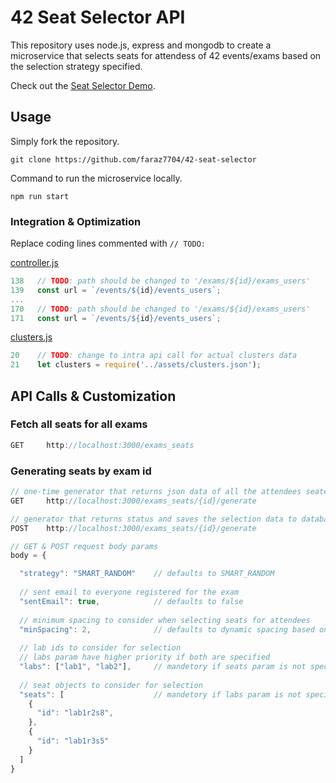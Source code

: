 # 42 Seat Selector API

This repository uses node.js, express and mongodb to create a microservice that selects seats for attendess of 42 events/exams based on the selection strategy specified.

Check out the [Seat Selector Demo]().

## Usage

Simply fork the repository.

```
git clone https://github.com/faraz7704/42-seat-selector
```
Command to run the microservice locally.
```
npm run start
```

### Integration & Optimization
Replace coding lines commented with `// TODO:`

[controller.js](https://github.com/Faraz7704/42-seat-selector/blob/main/api/controller.js)
```js
138   // TODO: path should be changed to '/exams/${id}/exams_users'
139   const url = `/events/${id}/events_users`;
...
170   // TODO: path should be changed to '/exams/${id}/exams_users'
171   const url = `/events/${id}/events_users`;
```

[clusters.js](https://github.com/Faraz7704/42-seat-selector/blob/main/service/clusters.js)
```js
20    // TODO: change to intra api call for actual clusters data
21    let clusters = require('../assets/clusters.json');
```

## API Calls & Customization

### Fetch all seats for all exams
```js
GET     http://localhost:3000/exams_seats
```

### Generating seats by exam id

```js
// one-time generator that returns json data of all the attendees seated for the exam (data doesn't persist).
GET     http://localhost:3000/exams_seats/{id}/generate

// generator that returns status and saves the selection data to database
POST    http://localhost:3000/exams_seats/{id}/generate

// GET & POST request body params
body = {

  "strategy": "SMART_RANDOM"    // defaults to SMART_RANDOM
  
  // sent email to everyone registered for the exam
  "sentEmail": true,            // defaults to false
  
  // minimum spacing to consider when selecting seats for attendees
  "minSpacing": 2,              // defaults to dynamic spacing based on attendees capacity
  
  // lab ids to consider for selection
  // labs param have higher priority if both are specified
  "labs": ["lab1", "lab2"],     // mandetory if seats param is not specified
  
  // seat objects to consider for selection
  "seats": [                    // mandetory if labs param is not specified
    {
      "id": "lab1r2s8",
    },
    {
      "id": "lab1r3s5"
    }
  ]
}
```
